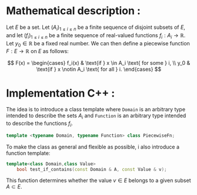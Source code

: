 # Mathematical description :
Let $E$ be a set. Let $(A_i)_{1 \leq i \leq n}$ be a finite sequence of disjoint subsets of $E$, and let $(f_i)_{1 \leq i \leq n}$ be a finite sequence of real-valued functions $f_i: A_i \to \mathbb{R}$. Let $y_0 \in \mathbb{R}$ be a fixed real number. We can then define a piecewise function $F: E \to \mathbb{R}$ on $E$ as follows:

$$
F(x) = 
\begin{cases} 
f_i(x) & \text{if } x \in A_i \text{ for some } i, \\
y_0 & \text{if } x \notin A_i \text{ for all } i.
\end{cases}
$$

# Implementation C++ :

The idea is to introduce a class template where `Domain` is an arbitrary type intended to describe the sets $A_i$ and `Function` is an arbitrary type intended to describe the functions $f_i$.

```cpp
template <typename Domain, typename Function> class PiecewiseFn;
```

To make the class as general and flexible as possible, i also introduce a function template:

```cpp
template<class Domain,class Value>
    bool test_if_contains(const Domain & A, const Value & v);
```

This function determines whether the value $v \in E$ belongs to a given subset $A \subset E$.
